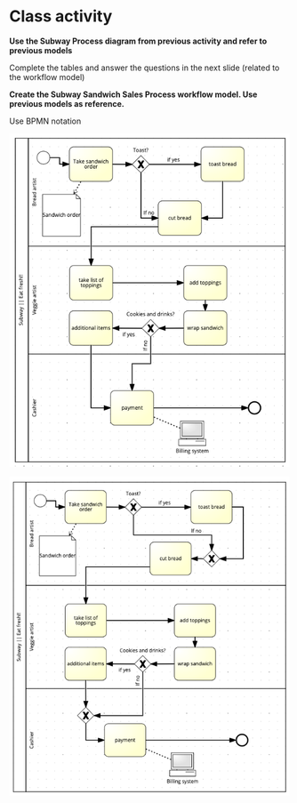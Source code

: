 # Class activity

**Use the Subway Process diagram from previous activity and refer to previous models**

Complete the tables and answer the questions in the next slide (related to the workflow
model)

**Create the Subway Sandwich Sales Process workflow model. Use previous models as reference.**

Use BPMN notation

![Untitled](Class%20acti%20143d3/Untitled.png)

![Untitled](Class%20acti%20143d3/Untitled%201.png)
